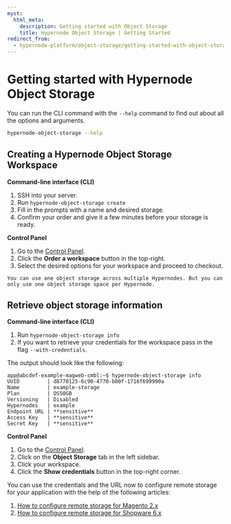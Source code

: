 ```yaml
---
myst:
  html_meta:
    description: Getting started with Object Storage
    title: Hypernode Object Storage | Getting Started
redirect_from:
  - hypernode-platform/object-storage/getting-started-with-object-storage
---
```


# Getting started with Hypernode Object Storage

You can run the CLI command with the `--help` command to find out about all the options and arguments.

```bash
hypernode-object-storage --help
```

## Creating a Hypernode Object Storage Workspace

**Command-line interface (CLI)**

1. SSH into your server.
1. Run `hypernode-object-storage create`
1. Fill in the prompts with a name and desired storage.
1. Confirm your order and give it a few minutes before your storage is ready.

**Control Panel**

1. Go to the [Control Panel](https://my.hypernode.com).
1. Click the **Order a workspace** button in the top-right.
1. Select the desired options for your workspace and proceed to checkout.

```{note}
You can use one object storage across multiple Hypernodes. But you can only use one object storage space per Hypernode.
```

## Retrieve object storage information

**Command-line interface (CLI)**

1. Run `hypernode-object-storage info`
1. If you want to retrieve your credentials for the workspace pass in the flag `--with-credentials`.

The output should look like the following:

```console
app@abcdef-example-magweb-cmbl:~$ hypernode-object-storage info
UUID         | d8770125-6c90-4770-b00f-1716f699990a
Name         | example-storage
Plan         | OS50GB
Versioning   | Disabled
Hypernodes   | example
Endpoint URL | **sensitive**
Access Key   | **sensitive**
Secret Key   | **sensitive**
```

**Control Panel**

1. Go to the [Control Panel](https://my.hypernode.com).
1. Click on the **Object Storage** tab in the left sidebar.
1. Click your workspace.
1. Click the **Show credentials** button in the top-right corner.

You can use the credentials and the URL now to configure remote storage for your application with the help of the following articles:

1. [How to configure remote storage for Magento 2.x](../../ecommerce-applications/magento-2/how-to-configure-remote-storage-for-magento-2-x.md)
1. [How to configure remote storage for Shopware 6.x](../../ecommerce-applications/shopware-6/how-to-configure-remote-storage-for-shopware-6-x.md)
